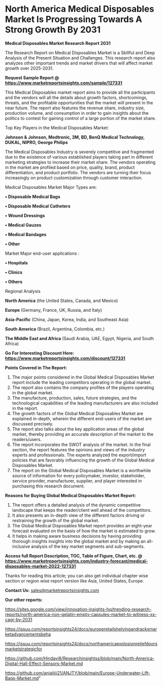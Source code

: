 # North America Medical Disposables Market Is Progressing Towards A Strong Growth By 2031

<strong>Medical Disposables Market Research Report 2031</strong>

The Research Report on Medical Disposables Market is a Skillful and Deep Analysis of the Present Situation and Challenges. This research report also analyzes other important trends and market drivers that will affect market growth over 2025-2031.

<strong>Request Sample Report @ <a href=https://www.marketreportsinsights.com/sample/127331>https://www.marketreportsinsights.com/sample/127331</a></strong>

This Medical Disposables market report aims to provide all the participants and the vendors will all the details about growth factors, shortcomings, threats, and the profitable opportunities that the market will present in the near future. The report also features the revenue share, industry size, production volume, and consumption in order to gain insights about the politics to contest for gaining control of a large portion of the market share.

Top Key Players in the Medical Disposables Market:

<strong>Johnson & Johnson, Medtronic, 3M, BD, BenQ Medical Technology, DUKAL, NIPRO, George Philips</strong>

The Medical Disposables Industry is severely competitive and fragmented due to the existence of various established players taking part in different marketing strategies to increase their market share. The vendors operating in the market are profiled based on price, quality, brand, product differentiation, and product portfolio. The vendors are turning their focus increasingly on product customization through customer interaction.

Medical Disposables Market Major Types are:

<strong>• Disposable Medical Bags

• Disposable Medical Catheters

• Wound Dressings

• Medical Gauzes

• Medical Bandages

• Other</strong>

Market Major end-user applications :

<strong>• Hospitals

• Clinics

• Others</strong>

Regional Analysis

</u><strong><b>North America</b></strong> (the United States, Canada, and Mexico)

<strong><b>Europe </b></strong>(Germany, France, UK, Russia, and Italy)

<strong><b>Asia-Pacific</b></strong> (China, Japan, Korea, India, and Southeast Asia)

<strong><b>South America</b></strong> (Brazil, Argentina, Colombia, etc.)

<strong><b>The Middle East and Africa</b></strong> (Saudi Arabia, UAE, Egypt, Nigeria, and South Africa)

<strong>Go For Interesting Discount Here: <a href=https://www.marketreportsinsights.com/discount/127331>https://www.marketreportsinsights.com/discount/127331</a></strong>

<strong>Points Covered in The Report:</strong>
<ol>
  <li>The major points considered in the Global Medical Disposables Market report include the leading competitors operating in the global market.</li>
  <li>The report also contains the company profiles of the players operating in the global market.</li>
  <li>The manufacture, production, sales, future strategies, and the technological capabilities of the leading manufacturers are also included in the report.</li>
  <li>The growth factors of the Global Medical Disposables Market are explained in-depth, wherein the different end-users of the market are discussed precisely.</li>
  <li>The report also talks about the key application areas of the global market, thereby providing an accurate description of the market to the readers/users.</li>
  <li>The report incorporates the SWOT analysis of the market. In the final section, the report features the opinions and views of the industry experts and professionals. The experts analyzed the export/import policies that are favorably influencing the growth of the Global Medical Disposables Market.</li>
  <li>The report on the Global Medical Disposables Market is a worthwhile source of information for every policymaker, investor, stakeholder, service provider, manufacturer, supplier, and player interested in purchasing this research document.</li>
</ol>
<strong>Reasons for Buying Global Medical Disposables Market Report:</strong>

<ol>
  <li>The report offers a detailed analysis of the dynamic competitive landscape that keeps the reader/client well ahead of the competitors.</li>
  <li>It also presents an in-depth view of the different factors driving or restraining the growth of the global market.</li>
  <li>The Global Medical Disposables Market report provides an eight-year forecast evaluated on the basis of how the market is estimated to grow.</li>
  <li>It helps in making aware business decisions by having providing thorough insights insights into the global market and by making an all-inclusive analysis of the key market segments and sub-segments.</li>
</ol>
<strong>Access full Report Description, TOC, Table of Figure, Chart, etc. @ <a href=https://www.marketreportsinsights.com/industry-forecast/medical-disposables-market-2022-127331>https://www.marketreportsinsights.com/industry-forecast/medical-disposables-market-2022-127331</a></strong>


Thanks for reading this article; you can also get individual chapter wise section or region wise report version like Asia, United States, Europe.

<strong>Contact Us:</strong>
sales@marketreportsinsights.com

<strong>Our other reports:</strong>

<a href=https://sites.google.com/view/innovation-insights-hq/trending-research-reports/north-america-non-gelatin-empty-capsules-market-to-witness-xx-cagr-by-2031>https://sites.google.com/view/innovation-insights-hq/trending-research-reports/north-america-non-gelatin-empty-capsules-market-to-witness-xx-cagr-by-2031</a>

<a href=https://issuu.com/reportsinsights24/docs/europeretailshelvingandracksmarketadvancementsbeha>https://issuu.com/reportsinsights24/docs/europeretailshelvingandracksmarketadvancementsbeha</a>

<a href=https://issuu.com/reportsinsights24/docs/northamericaexplosionreliefdoorsmarketstrategicfor>https://issuu.com/reportsinsights24/docs/northamericaexplosionreliefdoorsmarketstrategicfor</a>

<a href=https://github.com/Hindavi8/Researchinsightss/blob/main/North-America-Digital-Hall-Effect-Sensors-Market.md>https://github.com/Hindavi8/Researchinsightss/blob/main/North-America-Digital-Hall-Effect-Sensors-Market.md</a>

<a href=https://github.com/anjaliiii21/ANJTY/blob/main/Europe-Underwater-Lift-Bags-Market.md>https://github.com/anjaliiii21/ANJTY/blob/main/Europe-Underwater-Lift-Bags-Market.md</a>"
